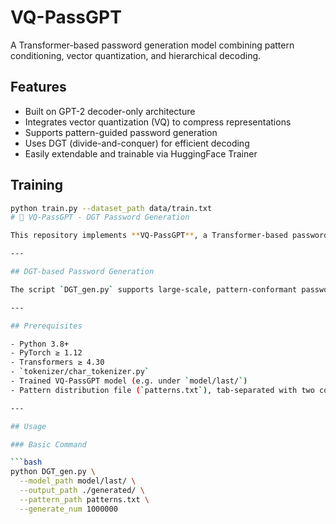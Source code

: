 # VQ-PassGPT

A Transformer-based password generation model combining pattern conditioning, vector quantization, and hierarchical decoding.

## Features

- Built on GPT-2 decoder-only architecture
- Integrates vector quantization (VQ) to compress representations
- Supports pattern-guided password generation
- Uses DGT (divide-and-conquer) for efficient decoding
- Easily extendable and trainable via HuggingFace Trainer

## Training

```bash
python train.py --dataset_path data/train.txt 
# 🔐 VQ-PassGPT - DGT Password Generation

This repository implements **VQ-PassGPT**, a Transformer-based password guessing model that incorporates structural pattern guidance, vector quantization, and a divide-and-conquer generation strategy (DGT). This README explains how to generate passwords using the `DGT_gen.py` script.

---

## DGT-based Password Generation

The script `DGT_gen.py` supports large-scale, pattern-conformant password guessing using a trained VQ-PassGPT model and pattern frequency distribution. It uses a recursive divide-and-conquer mechanism to improve coverage and minimize duplication.

---

## Prerequisites

- Python 3.8+
- PyTorch ≥ 1.12
- Transformers ≥ 4.30
- `tokenizer/char_tokenizer.py`
- Trained VQ-PassGPT model (e.g. under `model/last/`)
- Pattern distribution file (`patterns.txt`), tab-separated with two columns: `pattern` and `rate`

---

## Usage

### Basic Command

```bash
python DGT_gen.py \
  --model_path model/last/ \
  --output_path ./generated/ \
  --pattern_path patterns.txt \
  --generate_num 1000000
